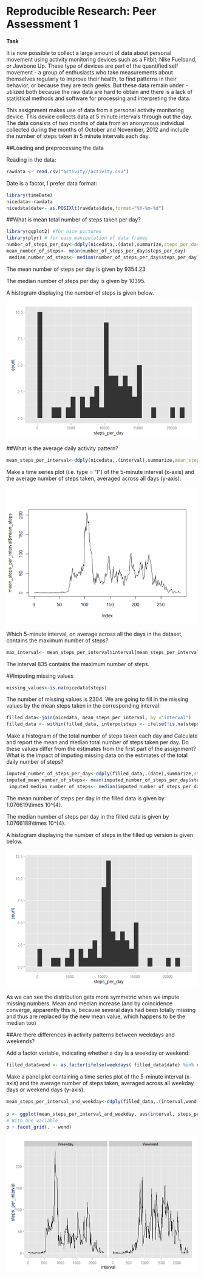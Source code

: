 # Reproducible Research: Peer Assessment 1


**Task**

It is now possible to collect a large amount of data about personal movement using activity monitoring devices such as a Fitbit, Nike Fuelband, or Jawbone Up. These type of devices are part of the quantified self movement - a group of enthusiasts who take measurements about themselves regularly to improve their health, to find patterns in their behavior, or because they are tech geeks. But these data remain under - utilized both because the raw data are hard to obtain and there is a lack of statistical methods and software for processing and interpreting the data.

This assignment makes use of data from a personal activity monitoring device. This device collects data at 5 minute intervals through out the day. The data consists of two months of data from an anonymous individual collected during the months of October and November, 2012 and include the number of steps taken in 5 minute intervals each day.

##Loading and preprocessing the data

Reading in the data: 


```r
rawdata <- read.csv("activity//activity.csv")
```

Date is a factor, I prefer data format:


```r
library(timeDate)
nicedata<-rawdata
nicedata$date<- as.POSIXlt(rawdata$date,format="%Y-%m-%d")
```


##What is mean total number of steps taken per day?


```r
library(ggplot2) #for nice pictures
library(plyr) # for easy manipulation of data frames
number_of_steps_per_day<-ddply(nicedata,.(date),summarize,steps_per_day = sum(steps, na.rm =TRUE ))
mean_number_of_steps<- mean(number_of_steps_per_day$steps_per_day)
 median_number_of_steps<- median(number_of_steps_per_day$steps_per_day)
```
The mean number of steps per day is given by 9354.23

The median number of steps per day is given by 10395.


A histogram displaying the number of steps is given below.

![](PA1_template_files/figure-html/unnamed-chunk-4-1.png) 

##What is the average daily activity pattern?


```r
mean_steps_per_interval<-ddply(nicedata,.(interval),summarize,mean_steps = mean(steps, na.rm =TRUE ))
```
Make a time series plot (i.e. type = "l") of the 5-minute interval (x-axis) and the average number of steps taken, averaged across all days (y-axis):

![](PA1_template_files/figure-html/unnamed-chunk-6-1.png) 

Which 5-minute interval, on average across all the days in the dataset, contains the maximum number of steps?


```r
max_interval<- mean_steps_per_interval$interval[mean_steps_per_interval$mean_steps==max(mean_steps_per_interval$mean_steps)]
```

The interval 835 contains the maximum number of steps.

##Imputing missing values

```r
missing_values<-is.na(nicedata$steps)
```


The number of missing values is 2304.
We are going to fill in the missing values by the mean steps taken in the corresponding interval:


```r
filled_data<-join(nicedata, mean_steps_per_interval, by ="interval")
filled_data <- within(filled_data, interpolsteps <- ifelse(!is.na(steps),steps,mean_steps))
```

Make a histogram of the total number of steps taken each day and Calculate and report the mean and median total number of steps taken per day. Do these values differ from the estimates from the first part of the assignment? What is the impact of imputing missing data on the estimates of the total daily number of steps?


```r
imputed_number_of_steps_per_day<-ddply(filled_data,.(date),summarize,steps_per_day = sum(interpolsteps, na.rm =TRUE ))
imputed_mean_number_of_steps<- mean(imputed_number_of_steps_per_day$steps_per_day)
 imputed_median_number_of_steps<- median(imputed_number_of_steps_per_day$steps_per_day)
```

The mean number of steps per day in the filled data is given by 1.076619\times 10^{4}.

The median number of steps per day in the filled data is given by 1.0766189\times 10^{4}.

A histogram displaying the number of steps in the filled up version is given below.

![](PA1_template_files/figure-html/unnamed-chunk-11-1.png) 

As we can see the distribution gets more symmetric when we impute missing numbers. Mean and median increase (and by coincidence converge, apparently this is, because several days had been totally missing and thus are replaced by the new mean value, which happens to be the median too)

##Are there differences in activity patterns between weekdays and weekends?

Add a factor variable, indicating whether a day is a weekday or weekend:


```r
filled_data$wend <- as.factor(ifelse(weekdays( filled_data$date) %in% c("Samstag","Sonntag"), "Weekend", "Weekday")) 
```

Make a panel plot containing a time series plot of the 5-minute interval (x-axis) and the average number of steps taken, averaged across all weekday days or weekend days (y-axis). 


```r
mean_steps_per_interval_and_weekday<-ddply(filled_data,.(interval,wend),summarize,steps_per_interval = mean(steps, na.rm =TRUE ))

p <- ggplot(mean_steps_per_interval_and_weekday, aes(interval, steps_per_interval)) + geom_line()
# With one variable
p + facet_grid(. ~ wend)
```

![](PA1_template_files/figure-html/unnamed-chunk-13-1.png) 


